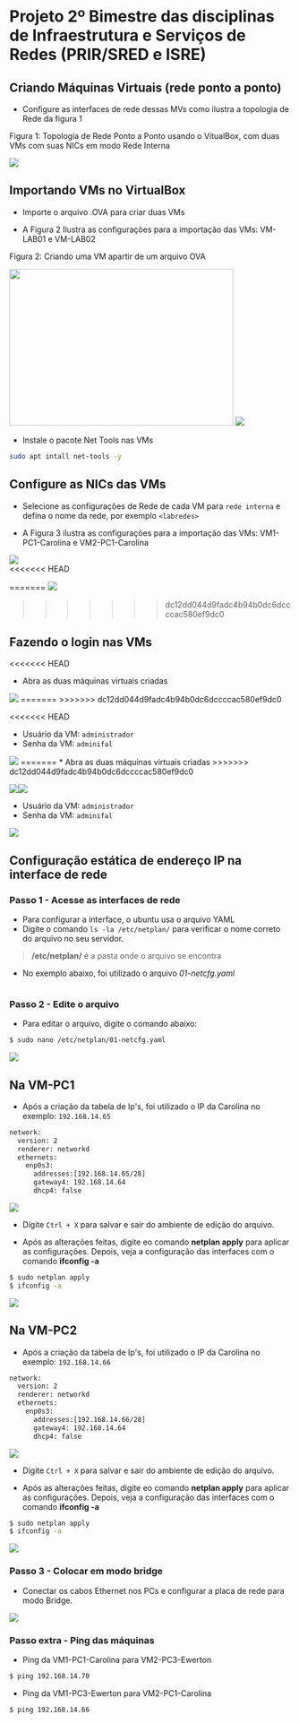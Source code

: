 # Projeto 2º Bimestre das disciplinas de Infraestrutura e Serviços de Redes (PRIR/SRED e ISRE)

## Criando Máquinas Virtuais (rede ponto a ponto)



* Configure as interfaces de rede dessas MVs como ilustra a topologia de Rede da figura 1
<p> Figura 1: Topologia de Rede Ponto a Ponto usando o VitualBox, com duas VMs com suas NICs em modo Rede Interna</center></p>   
   <img src="../Imagens/criandomv.1.png"


<br>

## Importando VMs no VirtualBox
  * Importe o arquivo .OVA para criar duas VMs
  
  * A Figura 2 Ilustra as configurações para a importação das VMs: VM-LAB01 e VM-LAB02

<p>Figura 2: Criando uma VM apartir de um arquivo OVA</p>   
<img src="../Imagens/IMG_4941.png" 
		 width="400" height="280" /> 
<img src="../Imagens/criandomv.2.png"/>
   </div>
	


* Instale o pacote Net Tools nas VMs
```bash
sudo apt intall net-tools -y
```
## Configure as NICs das VMs

* Selecione as configurações de Rede de cada VM para `rede interna` e defina o nome da rede, por exemplo `<labredes>`

* A Figura 3 ilustra as configurações para a importação das VMs: VM1-PC1-Carolina e VM2-PC1-Carolina 

<img src='../Imagens/criandomv.3.png '>
 <br> 
<<<<<<< HEAD

=======
<img src='../Imagens/Captura de tela de 2022-08-09 10-45-55.png'>

>>>>>>> dc12dd044d9fadc4b94b0dc6dccccac580ef9dc0
 ## Fazendo o login nas VMs
<<<<<<< HEAD
   * Abra as duas máquinas virtuais criadas 
   <img src='../Imagens/criandomv.4.png'>
=======
>>>>>>> dc12dd044d9fadc4b94b0dc6dccccac580ef9dc0

<<<<<<< HEAD
   * Usuário da VM: `administrador`
   * Senha da VM: `adminifal` 
   <img src='../Imagens/criandomv.5.png'>
=======
* Abra as duas máquinas virtuais criadas 
>>>>>>> dc12dd044d9fadc4b94b0dc6dccccac580ef9dc0

<img src='../Imagens/Captura de tela de 2022-08-09 10-45-55.png'><img src='../Imagens/Captura de tela de 2022-08-09 10-45-55.png'>

* Usuário da VM: `administrador`
* Senha da VM: `adminifal` 

<img src='../Imagens/Captura de tela de 2022-08-09 10-47-41.png'>

## Configuração estática de endereço IP na interface de rede
  ### Passo 1 - Acesse as interfaces de rede
  * Para configurar a interface, o ubuntu usa o arquivo YAML
  * Digite o comando `ls -la /etc/netplan/` para verificar o nome correto do arquivo no seu servidor.
   > __/etc/netplan/__ é a pasta onde o arquivo se encontra
  * No exemplo abaixo, foi utilizado o arquivo *01-netcfg.yaml*
  <img scr='../Imagens/Capture de tela de 2022-08-09 10-49-23.png'> 
  

### Passo 2 - Edite o arquivo 
  * Para editar o arquivo, digite o comando abaixo:
  ```bash
  $ sudo nano /etc/netplan/01-netcfg.yaml
  ```
  <img src='../Imagens/criandomv.6.png'>

## Na VM-PC1
  * Após a criação da tabela de Ip's, foi utilizado o IP da Carolina no exemplo: `192.168.14.65`
  ```bash
  network:
    version: 2
    renderer: networkd
    ethernets:
      enp0s3:
        addresses:[192.168.14.65/28]
        gateway4: 192.168.14.64
        dhcp4: false
  ```
  <img src='../Imagens/Captura de tela de 2022-08-09 10-59-30.png'> <br>
  
  * Digite `Ctrl + X` para salvar e sair do ambiente de edição do arquivo.
  
  * Após as alterações feitas, digite eo comando **netplan apply** para aplicar as configurações. Depois, veja a configuração das interfaces com o comando **ifconfig -a**

  ```bash
  $ sudo netplan apply
  $ ifconfig -a 
  ```
  <img src='../Imagens/Captura de tela de 2022-08-09 11-11-56.png'>

  ## Na VM-PC2
  * Após a criação da tabela de Ip's, foi utilizado o IP da Carolina no exemplo: `192.168.14.66`
  ```bash
  network:
    version: 2
    renderer: networkd
    ethernets:
      enp0s3:
        addresses:[192.168.14.66/28]
        gateway4: 192.168.14.64
        dhcp4: false
  ```
  <img src='../Imagens/Captura de tela de editado.png'> 
  
  * Digite `Ctrl + X` para salvar e sair do ambiente de edição do arquivo.
  
  * Após as alterações feitas, digite eo comando **netplan apply** para aplicar as configurações. Depois, veja a configuração das interfaces com o comando **ifconfig -a**

  ```bash
  $ sudo netplan apply
  $ ifconfig -a 
  ```
  
  <img src='../Imagens/Captura de tela editado.png'>
  
  ### Passo 3 - Colocar em modo bridge
   * Conectar os cabos Ethernet nos PCs e configurar a placa de rede para modo Bridge.
   
   <img src='../Imagens/placa modo bridge.png'>
   
  ### Passo extra - Ping das máquinas
  * Ping da VM1-PC1-Carolina para VM2-PC3-Ewerton
 
 
  ```bash
  $ ping 192.168.14.70
  ```
  
  * Ping da VM1-PC3-Ewerton para VM2-PC1-Carolina
  
  ```bash
  $ ping 192.168.14.66
  ```
  
   
